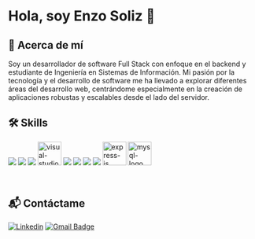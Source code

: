 # Hola, soy Enzo Soliz 👋

## 🚀 Acerca de mí
Soy un desarrollador de software Full Stack con enfoque en el backend y estudiante de Ingeniería en Sistemas de Información. Mi pasión por la tecnología y el desarrollo de software me ha llevado a explorar diferentes áreas del desarrollo web, centrándome especialmente en la creación de aplicaciones robustas y escalables desde el lado del servidor.

## 🛠️ Skills

<p align="left"> 
<a src="https://www.javascript.com/"><img src="https://img.icons8.com/color/48/000000/javascript.png"/></a>
<a src="https://reactjs.org/"><img src="https://img.icons8.com/color/48/000000/react-native.png"/></a>
<a src="https://nodejs.org/"><img src="https://img.icons8.com/color/48/000000/nodejs.png"/></a>
<a src="https://visualstudio.microsoft.com/"><img width="48" height="48" src="https://img.icons8.com/color/48/visual-studio-code-2019.png" alt="visual-studio-code-2019"/></a>
<a src="https://www.npmjs.com/"><img src="https://img.icons8.com/color/48/000000/npm.png"/></a>
<a src="https://github.com/"><img src="https://img.icons8.com/color/48/000000/github--v1.png"/></a>
<a src="https://www.w3schools.com/css/"><img src="https://img.icons8.com/color/48/000000/css3.png"/></a>
<a src="https://www.w3schools.com/html/"><img src="https://img.icons8.com/color/48/000000/html-5.png"/></a>
<a src="https://expressjs.com/es/"><img width="48" height="48" src="https://img.icons8.com/color/48/express-js.png" alt="express-js"/></a>
<a src="https://www.mysql.com"><img width="48" height="48" src="https://img.icons8.com/fluency/48/mysql-logo.png" alt="mysql-logo"/></a>
 </p>

<br>

## 📬 Contáctame

[![Linkedin](https://img.shields.io/badge/LinkedIn-0077B5?style=for-the-badge&logo=linkedin&logoColor=white)](linkedin.com/in/enzo-soliz)
[![Gmail Badge](https://img.shields.io/badge/Gmail-D14836?style=for-the-badge&logo=gmail&logoColor=white)](mailto:enzosoliz95@gmail.com)
<br>
<br>

